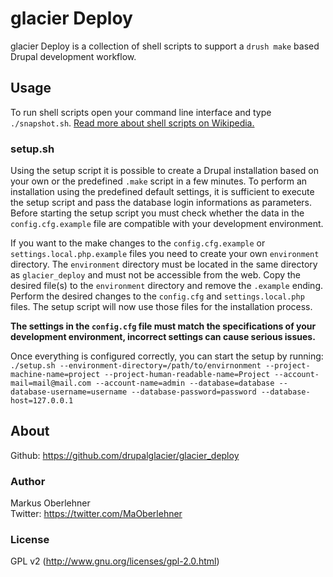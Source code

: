 # glacier Deploy
glacier Deploy is a collection of shell scripts to support a `drush make`
based Drupal development workflow.

## Usage
To run shell scripts open your command line interface and type `./snapshot.sh`.
[Read more about shell scripts on Wikipedia.](https://en.wikipedia.org/wiki/Shell_script)

### setup.sh
Using the setup script it is possible to create a Drupal installation based on
your own or the predefined `.make` script in a few minutes. To perform an
installation using the predefined default settings, it is sufficient to execute
the setup script and pass the database login informations as parameters.
Before starting the setup script you must check whether the data in the
`config.cfg.example` file are compatible with your development environment.

If you want to the make changes to the `config.cfg.example` or
`settings.local.php.example` files you need to create your own `environment`
directory. The `environment` directory must be located in the same directory as
`glacier_deploy` and must not be accessible from the web. Copy the desired
file(s) to the `environment` directory and remove the `.example` ending. Perform
the desired changes to the `config.cfg` and `settings.local.php` files.
The setup script will now use those files for the installation process.

**The settings in the `config.cfg` file must match the specifications of your
development environment, incorrect settings can cause serious issues.**

Once everything is configured correctly, you can start the setup by running:
`./setup.sh --environment-directory=/path/to/envirnonment --project-machine-name=project --project-human-readable-name=Project --account-mail=mail@mail.com --account-name=admin --database=database --database-username=username --database-password=password --database-host=127.0.0.1`

## About
Github: https://github.com/drupalglacier/glacier_deploy

### Author
Markus Oberlehner  
Twitter: https://twitter.com/MaOberlehner

### License
GPL v2 (http://www.gnu.org/licenses/gpl-2.0.html)
